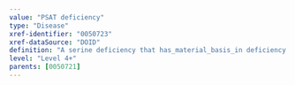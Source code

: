 ```yaml
---
value: "PSAT deficiency"
type: "Disease"
xref-identifier: "0050723"
xref-dataSource: "DOID"
definition: "A serine deficiency that has_material_basis_in deficiency of phosphoserine aminotransferase and is characterized by low concentartions of serine and flycine in plasma and cerebrospinal fluid."
level: "Level 4+"
parents: [0050721]
---
```

